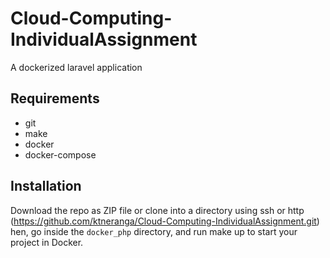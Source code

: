 # Cloud-Computing-IndividualAssignment
A dockerized laravel application
## Requirements
* git
* make
* docker
* docker-compose
## Installation
Download the repo as ZIP file or clone into a directory using ssh or http (https://github.com/ktneranga/Cloud-Computing-IndividualAssignment.git)
hen, go inside the ```docker_php``` directory, and run make up to start your project in Docker.
